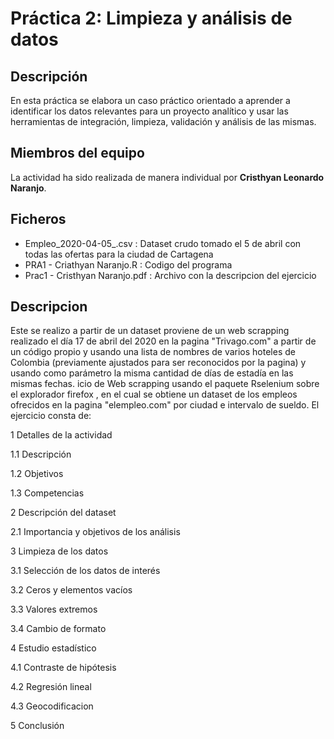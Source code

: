 # Práctica 2: Limpieza y análisis de datos

## Descripción

En esta práctica se elabora un caso práctico orientado a aprender a identificar los datos relevantes para un proyecto analítico y usar las herramientas de integración, limpieza, validación y análisis de las mismas.

## Miembros del equipo

La actividad ha sido realizada de manera individual por **Cristhyan Leonardo Naranjo**.

## Ficheros 

* Empleo_2020-04-05_.csv : Dataset crudo tomado el 5 de abril con todas las ofertas para la ciudad de Cartagena
* PRA1 - Criathyan Naranjo.R :  Codigo del programa
* Prac1 - Cristhyan Naranjo.pdf : Archivo con la descripcion del ejercicio

## Descripcion

Este se realizo a partir de un dataset proviene de un web scrapping realizado el día 17 de abril del 2020 en la pagina "Trivago.com" a partir de un código propio y usando una lista de nombres de varios hoteles de Colombia (previamente ajustados para ser reconocidos por la pagina) y usando como parámetro la misma cantidad de días de estadía en las mismas fechas.
icio de Web scrapping usando el paquete Rselenium sobre el explorador firefox , en el cual se obtiene un dataset de los empleos ofrecidos en la pagina "elempleo.com" por ciudad e intervalo de sueldo.
El ejercicio consta de:

1 Detalles de la actividad
 
1.1 Descripción

1.2 Objetivos

1.3 Competencias

2 Descripción del dataset

2.1 Importancia y objetivos de los análisis

3 Limpieza de los datos

3.1 Selección de los datos de interés

3.2 Ceros y elementos vacíos

3.3 Valores extremos

3.4 Cambio de formato

4 Estudio estadístico

4.1 Contraste de hipótesis

4.2 Regresión lineal

4.3 Geocodificacion

5 Conclusión


